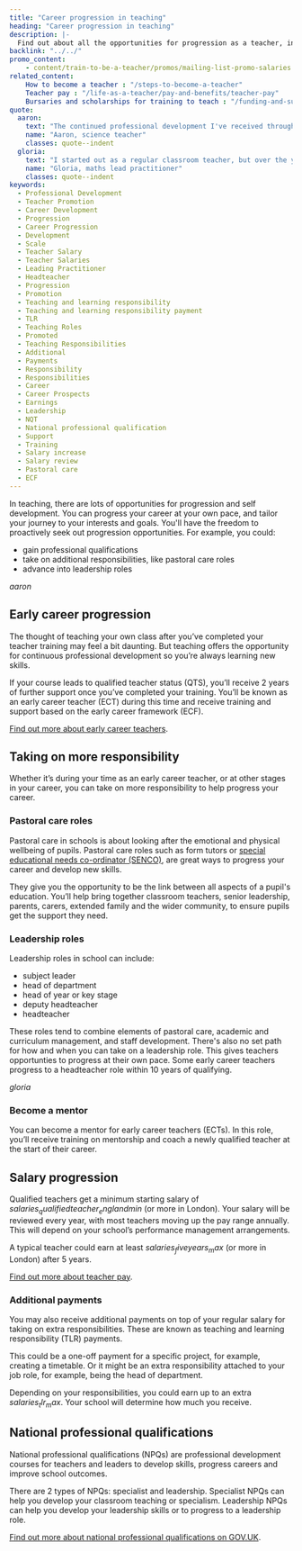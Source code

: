 ```yaml
---
title: "Career progression in teaching"
heading: "Career progression in teaching"
description: |-
  Find out about all the opportunities for progression as a teacher, including early career support, salary progression, and professional qualifications.
backlink: "../../"
promo_content:
    - content/train-to-be-a-teacher/promos/mailing-list-promo-salaries
related_content:
    How to become a teacher : "/steps-to-become-a-teacher"
    Teacher pay : "/life-as-a-teacher/pay-and-benefits/teacher-pay"
    Bursaries and scholarships for training to teach : "/funding-and-support/scholarships-and-bursaries"
quote:
  aaron:
    text: "The continued professional development I've received throughout my career so far has shaped me."
    name: "Aaron, science teacher"
    classes: quote--indent
  gloria:
    text: "I started out as a regular classroom teacher, but over the years, I’ve grown and taken on different roles. I became head of year to understand how to support students beyond academics, and later, I moved into a leadership role in teaching maths. Every step of the way, I’ve learned so much about how students learn, and I’m still learning every day."
    name: "Gloria, maths lead practitioner"
    classes: quote--indent
keywords:
  - Professional Development
  - Teacher Promotion
  - Career Development
  - Progression
  - Career Progression
  - Development
  - Scale
  - Teacher Salary
  - Teacher Salaries
  - Leading Practitioner
  - Headteacher
  - Progression
  - Promotion
  - Teaching and learning responsibility
  - Teaching and learning responsibility payment
  - TLR
  - Teaching Roles
  - Promoted
  - Teaching Responsibilities
  - Additional
  - Payments
  - Responsibility
  - Responsibilities
  - Career
  - Career Prospects
  - Earnings
  - Leadership
  - NQT
  - National professional qualification
  - Support
  - Training
  - Salary increase
  - Salary review
  - Pastoral care
  - ECF
---
```


In teaching, there are lots of opportunities for progression and self development. You can progress your career at your own pace, and tailor your journey to your interests and goals. You'll have the freedom to proactively seek out progression opportunities. For example, you could:

* gain professional qualifications  
* take on additional responsibilities, like pastoral care roles 
* advance into leadership roles 

$aaron$

## Early career progression

The thought of teaching your own class after you’ve completed your teacher training may feel a bit daunting. But teaching offers the opportunity for continuous professional development so you’re always learning new skills.  

If your course leads to qualified teacher status (QTS), you’ll receive 2 years of further support once you’ve completed your training. You’ll be known as an early career teacher (ECT) during this time and receive training and support based on the early career framework (ECF).

[Find out more about early career teachers](/life-as-a-teacher/teaching-as-a-career/early-career-teachers).

## Taking on more responsibility

Whether it’s during your time as an early career teacher, or at other stages in your career, you can take on more responsibility to help progress your career.

### Pastoral care roles

Pastoral care in schools is about looking after the emotional and physical wellbeing of pupils. Pastoral care roles such as form tutors or [special educational needs co-ordinator (SENCO)](/life-as-a-teacher/age-groups-and-specialisms/special-educational-needs), are great ways to progress your career and develop new skills. 

They give you the opportunity to be the link between all aspects of a pupil's education. You’ll help bring together classroom teachers, senior leadership, parents, carers, extended family and the wider community, to ensure pupils get the support they need.

### Leadership roles

Leadership roles in school can include: 

* subject leader 
* head of department 
* head of year or key stage 
* deputy headteacher 
* headteacher 

These roles tend to combine elements of pastoral care, academic and curriculum management, and staff development. There's also no set path for how and when you can take on a leadership role. This gives teachers opportunties to progress at their own pace. Some early career teachers progress to a headteacher role within 10 years of qualifying.

$gloria$

### Become a mentor

You can become a mentor for early career teachers (ECTs). In this role, you’ll receive training on mentorship and coach a newly qualified teacher at the start of their career.

## Salary progression

Qualified teachers get a minimum starting salary of $salaries_qualifiedteacher_englandmin$ (or more in London). Your salary will be reviewed every year, with most teachers moving up the pay range annually. This will depend on your school’s performance management arrangements. 

A typical teacher could earn at least $salaries_fiveyears_max$ (or more in London) after 5 years.  

[Find out more about teacher pay](/life-as-a-teacher/pay-and-benefits/teacher-pay). 

### Additional payments

You may also receive additional payments on top of your regular salary for taking on extra responsibilities. These are known as teaching and learning responsibility (TLR) payments. 

This could be a one-off payment for a specific project, for example, creating a timetable. Or it might be an extra responsibility attached to your job role, for example, being the head of department. 

Depending on your responsibilities, you could earn up to an extra $salaries_tlr_max$. Your school will determine how much you receive.

## National professional qualifications

National professional qualifications (NPQs) are professional development courses for teachers and leaders to develop skills, progress careers and improve school outcomes.  

There are 2 types of NPQs: specialist and leadership. Specialist NPQs can help you develop your classroom teaching or specialism. Leadership NPQs can help you develop your leadership skills or to progress to a leadership role.

[Find out more about national professional qualifications on GOV.UK](https://www.gov.uk/guidance/national-professional-qualification-npq-courses).